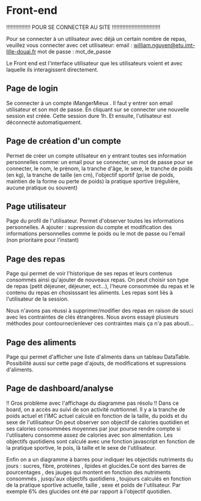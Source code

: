 # Front-end 
!!!!!!!!!!!!!!!! POUR SE CONNECTER AU SITE !!!!!!!!!!!!!!!!!!!!!!!!!!!!!!!!

Pour se connecter à un utilisateur avec déjà un certain nombre de repas, veuillez vous connecter avec cet utilisateur:
email : william.nguyen@etu.imt-lille-douai.fr
mot de passe : mot_de_passe


Le Front end est l'interface utilisateur que les utilisateurs voient et avec laquelle ils interagissent directement. 

## Page de login

Se connecter à un compte iMangerMieux . Il faut y entrer son email utilisateur et son mot de passe. En cliquant sur se connecter une nouvelle session est créée. Cette session  dure 1h. Et ensuite, l'utilsateur est déconnecté automatiquement.


## Page de création d'un compte

Permet de créer un compte utilsateur en y entrant toutes ses information personnelles comme: 
un email pour se connecter,
un mot de passe pour se connecter,
le nom, 
le prénom, 
la tranche d'âge, 
le sexe, 
le tranche de poids (en kg), 
la tranche de taille (en cm),
l'objectif sportif (prise de poids, maintien de la forme ou perte de poids)
la pratique sportive (régulière, aucune pratique ou souvent)

## Page utilisateur 

Page du profil de l'utilisateur. Permet d'observer toutes les informations personnelles. 
A ajouter : supression du compte et modification des informations personnelles comme le poids ou le mot de passe ou l'email (non prioritaire pour l'instant)

## Page des repas

Page qui permet de voir l'historique de ses repas et leurs contenus consommés ainsi qu'ajouter de nouveaux repas. On peut choisir son type de repas (petit déjeuner, déjeuner, ect...), l'heure consommée du repas et le contenu du repas en chosisssant les aliments. 
Les repas sont liés à l'utilisateur de la session.

Nous n'avons pas réussi à supprimer/modifier des repas en raison de souci avec les contraintes de clés étrangères. Nous avons essayé plusieurs méthodes pour contourner/enlever ces contraintes mais ça n'a pas abouti...

## Page des aliments

Page qui permet d'afficher une liste d'aliments dans un tableau DataTable.
Possibilité aussi sur cette page d'ajouts, de modifications et supressions d'aliments.

## Page de dashboard/analyse
!! Gros problème avec l'affichage du diagramme pas résolu !!
Dans ce board, on a accès au suivi de son activité nutrtionnel.
Il y a la tranche de poids actuel et l'IMC actuel calculé en fonction de la taille, du poids et du sexe de l'utilisateur
On peut observer son objectif de calories quotidien et ses calories consommées moyennes par jour pourse rendre compte si l'utilisateru consomme assez de calories avec son almentation. Les objectifs quotidiens sont calculé avec une fonction javascript en fonction de la pratique sportive, le pois, lâ taille et le sexe de l'utilisateur. 

Enfin on a  un diagramme à barres pour indiquer les objectids nutriments du jours : sucres, fibre, protéines , lipides et glucides.Ce sont des barres de pourcentages ,  des jauges qui montent en fonction des nutriments consommés , jusqu'aux objectifs quotidiens , toujours calculés en fonction de la pratique sportive actuelle, taille , sexe et poids de l'utilsateur. Par exemple 6% des glucides ont été par rapport à l'objectif quotidien.


